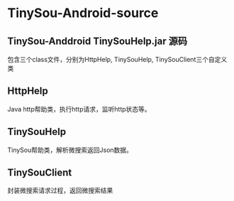 TinySou-Android-source
======================

TinySou-Anddroid TinySouHelp.jar 源码
-------------------------------------

包含三个class文件，分别为HttpHelp, TinySouHelp, TinySouClient三个自定义类

HttpHelp
--------
Java http帮助类，执行http请求，监听http状态等。

TinySouHelp
-----------
TinySou帮助类，解析微搜索返回Json数据。

TinySouClient
-------------
封装微搜索请求过程，返回微搜索结果
